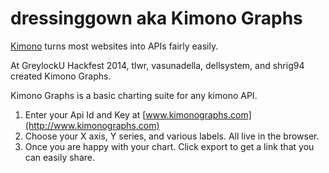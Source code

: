 dressinggown aka Kimono Graphs
============

[Kimono](https://www.kimonolabs.com/) turns most websites into APIs fairly easily.

At GreylockU Hackfest 2014, tlwr, vasunadella, dellsystem, and shrig94 created Kimono Graphs.

Kimono Graphs is a basic charting suite for any kimono API.

1. Enter your Api Id and Key at [www.kimonographs.com](http://www.kimonographs.com)
2. Choose your X axis, Y series, and various labels. All live in the browser.
3. Once you are happy with your chart. Click export to get a link that you can easily share.
